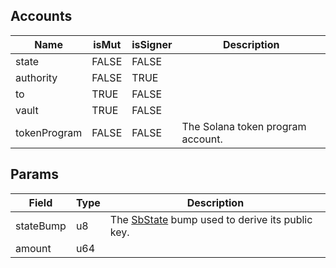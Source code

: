 

## Accounts
|Name|isMut|isSigner|Description|
|--|--|--|--|
| state | FALSE | FALSE |  | 
| authority | FALSE | TRUE |  | 
| to | TRUE | FALSE |  | 
| vault | TRUE | FALSE |  | 
| tokenProgram | FALSE | FALSE | The Solana token program account. | 
## Params
|Field|Type|Description|
|--|--|--|
| stateBump |  u8 | The [SbState](/idl/accounts/SbState) bump used to derive its public key. |
| amount |  u64 |  |
